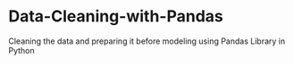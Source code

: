 # Data-Cleaning-with-Pandas
Cleaning the data and preparing it before modeling using Pandas Library in Python

